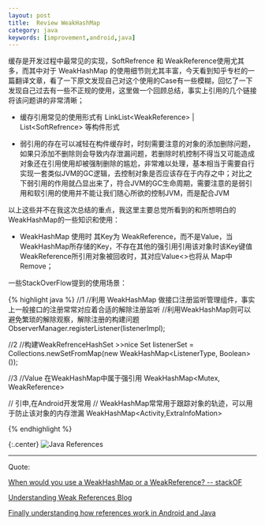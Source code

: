 ```yaml
---
layout: post
title:  Review WeakHashMap
category: java
keywords: [improvement,android,java]
---
```



缓存是开发过程中最常见的实现，SoftRefrence 和 WeakReference使用尤其多，而其中对于 WeakHashMap 的使用细节则尤其丰富，今天看到知乎专栏的一篇翻译文章，看了一下原文发现自己对这个使用的Case有一些模糊，回忆了一下发现自己过去有一些不正规的使用，这里做一个回顾总结，事实上引用的几个链接将该问题讲的非常清晰；


* 缓存引用常见的使用形式有 LinkList<WeakReference<Obj>> |  List<SoftRefrence<Obj>> 等构件形式

* 弱引用的存在可以减轻在构件缓存时，时刻需要注意的对象的添加删除问题，如果只添加不删除则会导致内存泄漏问题，若删除时机控制不得当又可能造成对象还在引用使用却被强制删除的尴尬，非常难以处理，基本相当于需要自行实现一套类似JVM的GC逻辑，去控制对象是否应该存在于内存之中；对比之下弱引用的作用就凸显出来了，符合JVM的GC生命周期，需要注意的是弱引用和软引用的使用并不能让我们随心所欲的控制JVM，而是配合JVM


以上这些并不在我这次总结的重点，我这里主要总觉所看到的和所想明白的WeakHashMap的一些知识和使用：

* WeakHashMap 使用时 其Key为 WeakReference，而不是Value，当WeakHashMap所存储的Key，不存在其他的强引用引用该对象时该Key键值WeakReference<Key>所引用对象被回收时，其对应Value<>也将从 Map中Remove；

一些StackOverFlow提到的使用场景：


{% highlight java %}
//1
//利用 WeakHashMap 做接口注册监听管理组件，事实上一般接口的注册常常对应着合适的解除注册监听
//利用WeakHashMap则可以避免繁琐的解除观察，解除注册的构建问题
ObserverManager.registerListener(listenerImpl);

//2
//构建WeakRefrenceHashSet >>nice
Set<ListenerType> listenerSet = Collections.newSetFromMap(new WeakHashMap<ListenerType, Boolean>());

//3
//Value 在WeakHashMap中属于强引用
WeakHashMap<Mutex, WeakReference<Mutex>>

// 引申,在Android开发常用
// WeakHashMap常常用于跟踪对象的轨迹，可以用于防止该对象的内存泄漏
WeakHashMap<Activity,ExtraInfoMation>

{% endhighlight %}


{:.center}
![Java References](http://qpncgsvxc.bkt.gdipper.com/assets/img/20161214/Java_obj_refrence_weak.png)




---

Quote:

[When would you use a WeakHashMap or a WeakReference? -- stackOF](http://stackoverflow.com/questions/154724/when-would-you-use-a-weakhashmap-or-a-weakreference)


[Understanding Weak References Blog](https://community.oracle.com/blogs/enicholas/2006/05/04/understanding-weak-references)

[Finally understanding how references work in Android and Java](https://medium.com/google-developer-experts/finally-understanding-how-references-work-in-android-and-java-26a0d9c92f83#.g2npyahmx)

